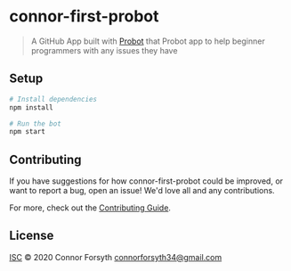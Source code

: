 # connor-first-probot

> A GitHub App built with [Probot](https://github.com/probot/probot) that Probot app to help beginner programmers with any issues they have

## Setup

```sh
# Install dependencies
npm install

# Run the bot
npm start
```

## Contributing

If you have suggestions for how connor-first-probot could be improved, or want to report a bug, open an issue! We'd love all and any contributions.

For more, check out the [Contributing Guide](CONTRIBUTING.md).

## License

[ISC](LICENSE) © 2020 Connor Forsyth <connorforsyth34@gmail.com>
